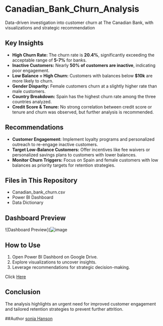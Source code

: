 # Canadian_Bank_Churn_Analysis
Data-driven investigation into customer churn at The Canadian Bank, with visualizations and strategic recommendation
## Key Insights
- **High Churn Rate:** The churn rate is **20.4%**, significantly exceeding the acceptable range of **5-7%** for banks.  
- **Inactive Customers:** Nearly **50% of customers are inactive**, indicating poor engagement.  
- **Low Balance = High Churn:** Customers with balances below **$10k** are more likely to churn.  
- **Gender Disparity:** Female customers churn at a slightly higher rate than male customers.  
- **Country Breakdown:** Spain has the highest churn rate among the three countries analyzed.  
- **Credit Score & Tenure:** No strong correlation between credit score or tenure and churn was observed, but further analysis is recommended.

## Recommendations
- **Customer Engagement:** Implement loyalty programs and personalized outreach to re-engage inactive customers.  
- **Target Low-Balance Customers:** Offer incentives like fee waivers or personalized savings plans to customers with lower balances.  
- **Monitor Churn Triggers:** Focus on Spain and female customers with low balances as priority targets for retention strategies.

## Files in This Repository
- Canadian_bank_churn.csv 
- Power BI Dashboard  
- Data Dictionary 

## Dashboard Preview
![Dashboard Preview](![image](https://github.com/user-attachments/assets/702a479e-f074-4638-907c-51d3007a1b80)

## How to Use
1. Open Power BI Dashbord on Google Drive.  
2. Explore visualizations to uncover insights.  
3. Leverage recommendations for strategic decision-making.

Click [Here](https://drive.google.com/drive/folders/1PX7NeOeFoRk7iWYld2dHnhBHssYE1C2P?usp=drive_link)

##  Conclusion
The analysis highlights an urgent need for improved customer engagement and tailored retention strategies to prevent further attrition.


##Author
[sonia Hanson](https://www.linkedin.com/in/soniaejumomiojohanson?utm_source=share&utm_campaign=share_via&utm_content=profile&utm_medium=ios_app)
